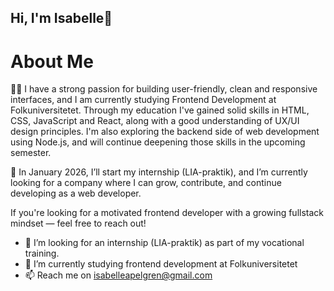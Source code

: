 ## Hi, I'm Isabelle👋

# About Me
🧑‍💻 I have a strong passion for building user-friendly, clean and responsive interfaces, and I am currently studying Frontend Development at Folkuniversitetet. Through my education I've gained solid skills in HTML, CSS, JavaScript and React, along with a good understanding of UX/UI design principles. I'm also exploring the backend side of web development using Node.js, and will continue deepening those skills in the upcoming semester.

📅 In January 2026, I’ll start my internship (LIA-praktik), and I’m currently looking for a company where I can grow, contribute, and continue developing as a web developer.

If you're looking for a motivated frontend developer with a growing fullstack mindset — feel free to reach out!


- 🔭 I’m looking for an internship (LIA-praktik) as part of my vocational training.
- 🌱 I’m currently studying frontend development at Folkuniversitetet
- 📫 Reach me on isabelleapelgren@gmail.com

